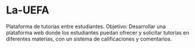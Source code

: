 # La-UEFA
Plataforma de tutorías entre estudiantes. Objetivo: Desarrollar una plataforma web donde los estudiantes puedan ofrecer y solicitar tutorías en diferentes materias, con un sistema de calificaciones y comentarios.
